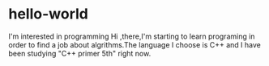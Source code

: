 # hello-world
I'm interested in programming 
Hi ,there,I'm starting to learn programing in order to find a job about algrithms.The language I choose is C++ and I have been studying "C++ primer 5th" right now.
